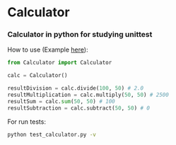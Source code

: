 # Calculator
### Calculator in python for studying unittest

How to use (Example [here](https://github.com/AlfredoFilho/Calculator/blob/main/exampleuse.py)):
```python
from Calculator import Calculator

calc = Calculator()

resultDivision = calc.divide(100, 50) # 2.0
resultMultiplication = calc.multiply(50, 50) # 2500
resultSum = calc.sum(50, 50) # 100
resultSubtraction = calc.subtract(50, 50) # 0
```


For run tests:
```bash
python test_calculator.py -v
```
